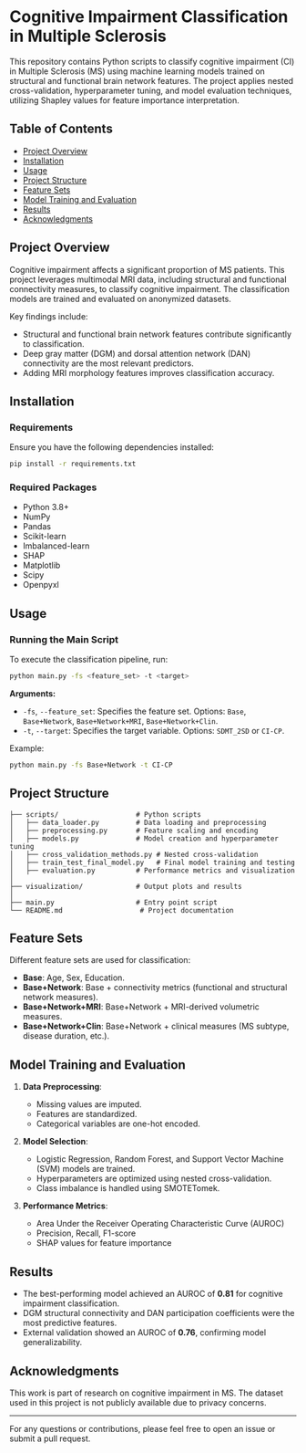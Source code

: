 # Cognitive Impairment Classification in Multiple Sclerosis

This repository contains Python scripts to classify cognitive impairment (CI) in Multiple Sclerosis (MS) using machine learning models trained on structural and functional brain network features. The project applies nested cross-validation, hyperparameter tuning, and model evaluation techniques, utilizing Shapley values for feature importance interpretation.

## Table of Contents
- [Project Overview](#project-overview)
- [Installation](#installation)
- [Usage](#usage)
- [Project Structure](#project-structure)
- [Feature Sets](#feature-sets)
- [Model Training and Evaluation](#model-training-and-evaluation)
- [Results](#results)
- [Acknowledgments](#acknowledgments)

## Project Overview
Cognitive impairment affects a significant proportion of MS patients. This project leverages multimodal MRI data, including structural and functional connectivity measures, to classify cognitive impairment. The classification models are trained and evaluated on anonymized datasets.

Key findings include:
- Structural and functional brain network features contribute significantly to classification.
- Deep gray matter (DGM) and dorsal attention network (DAN) connectivity are the most relevant predictors.
- Adding MRI morphology features improves classification accuracy.

## Installation
### Requirements
Ensure you have the following dependencies installed:

```bash
pip install -r requirements.txt
```

### Required Packages
- Python 3.8+
- NumPy
- Pandas
- Scikit-learn
- Imbalanced-learn
- SHAP
- Matplotlib
- Scipy
- Openpyxl

## Usage
### Running the Main Script
To execute the classification pipeline, run:

```bash
python main.py -fs <feature_set> -t <target>
```

**Arguments:**
- `-fs`, `--feature_set`: Specifies the feature set. Options: `Base`, `Base+Network`, `Base+Network+MRI`, `Base+Network+Clin`.
- `-t`, `--target`: Specifies the target variable. Options: `SDMT_2SD` or `CI-CP`.

Example:
```bash
python main.py -fs Base+Network -t CI-CP
```

## Project Structure
```
├── scripts/                   # Python scripts
│   ├── data_loader.py         # Data loading and preprocessing
│   ├── preprocessing.py       # Feature scaling and encoding
│   ├── models.py              # Model creation and hyperparameter tuning
│   ├── cross_validation_methods.py # Nested cross-validation
│   ├── train_test_final_model.py   # Final model training and testing
│   ├── evaluation.py          # Performance metrics and visualization
│
├── visualization/             # Output plots and results
│
├── main.py                    # Entry point script
└── README.md                   # Project documentation
```

## Feature Sets
Different feature sets are used for classification:
- **Base**: Age, Sex, Education.
- **Base+Network**: Base + connectivity metrics (functional and structural network measures).
- **Base+Network+MRI**: Base+Network + MRI-derived volumetric measures.
- **Base+Network+Clin**: Base+Network + clinical measures (MS subtype, disease duration, etc.).

## Model Training and Evaluation
1. **Data Preprocessing**:
   - Missing values are imputed.
   - Features are standardized.
   - Categorical variables are one-hot encoded.

2. **Model Selection**:
   - Logistic Regression, Random Forest, and Support Vector Machine (SVM) models are trained.
   - Hyperparameters are optimized using nested cross-validation.
   - Class imbalance is handled using SMOTETomek.

3. **Performance Metrics**:
   - Area Under the Receiver Operating Characteristic Curve (AUROC)
   - Precision, Recall, F1-score
   - SHAP values for feature importance

## Results
- The best-performing model achieved an AUROC of **0.81** for cognitive impairment classification.
- DGM structural connectivity and DAN participation coefficients were the most predictive features.
- External validation showed an AUROC of **0.76**, confirming model generalizability.

## Acknowledgments
This work is part of research on cognitive impairment in MS. The dataset used in this project is not publicly available due to privacy concerns.

---
For any questions or contributions, please feel free to open an issue or submit a pull request.

